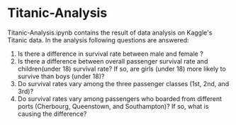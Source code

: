 # Titanic-Analysis
Titanic-Analysis.ipynb contains the result of data analysis on Kaggle's Titanic data. In the analysis following questions are answered:
1. Is there a difference in survival rate between male and female ?
2. Is there a difference between overall passenger survival rate and children(under 18) survival rate? If so, are girls (under 18) more likely to survive than boys (under 18)?
3. Do survival rates vary among the three passenger classes (1st, 2nd, and 3rd)?
4. Do survival rates vary among passengers who boarded from different ports (Cherbourg, Queenstown, and Southampton)? If so, what is causing the difference?
